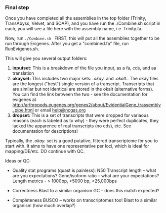 ### Final step ###

Once you have completed all the assemblies in the top folder (Trinity, TransAbyss, Velvet, and SOAP), and you have run the ./Combine.sh script in each, you will see a file here with the assembly name, i.e. Trinity.fa.

Now, run `./Combine.sh `
FIRST, this will put all the assemblies together to be run through Evigenes.
After you get a "combined.fa" file, run RunEvigenes.sh.

This will give you several output folders:
1. __inputset:__ This is a breakdown of the file you input, as a fa, cds, and aa translation
2. __okayset:__ This includes two major sets: *.okay.* and *.okalt.*.  The okay files are the longest ("best") single version of a       transcript.  Transcripts that are similar but not identical are stored in the okalt (alternative forms).  You can find the link between the two - see the documentation for evigenes at http://arthropods.eugenes.org/genes2/about/EvidentialGene_trassembly_pipe.html or email help@ncgas.org
3. __dropset:__ This is a set of transcripts that were dropped for variaous reasons (each is labeled as to why) - they were perfect duplicates, they lacked the apparence of real transcripts (no cds), etc.  See documentation for descriptions!

Typically, the *.okay.* set is a good putative, filtered transcriptome for you to start with.  It aims to have one representative per loci, which is ideal for mapping/DE/etc.  DO continue with QC.

Ideas or QC:
- Quality stat programs (quast is painless):
        N50 
        Transcript length – what are you expectations?
	Gene/isoform ratio – what are your expectations?
	Length metrics - > 1000bp, >5000 bp, >25,000bps

- Correctness
	Blast to a similar organism
	GC – does this match expected?

- Completeness
	BUSCO – works on transcriptomes too!
	Blast to a similar organism (how much overlap?)

